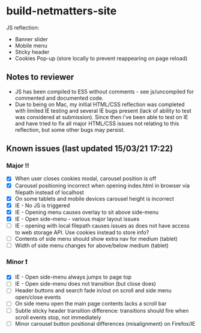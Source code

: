 # build-netmatters-site
JS reflection:
- Banner slider
- Mobile menu
- Sticky header
- Cookies Pop-up (store locally to prevent reappearing on page reload)

## Notes to reviewer
- JS has been compiled to ES5 without comments - see js/uncompiled for commented and documented code.
- Due to being on Mac, my initial HTML/CSS reflection was completed with limited IE testing and several IE bugs present (lack of ability to test was considered at submission). Since then i've been able to test on IE and have tried to fix all major HTML/CSS issues not relating to this reflection, but some other bugs may persist.

## Known issues (last updated 15/03/21 17:22)

### Major :bangbang:
- [x] When user closes cookies modal, carousel position is off
- [x] Carousel positioning incorrect when opening index.html in browser via filepath instead of localhost
- [x] On some tablets and mobile devices carousel height is incorrect
- [x] IE - No JS is triggered
- [x] IE - Opening menu causes overlay to sit above side-menu
- [x] IE - Open side-menu - various major layout issues
- [ ] IE - opening with local filepath causes issues as does not have access to web storage API. Use cookies instead to store info?
- [ ] Contents of side menu should show extra nav for medium (tablet)
- [ ] Width of side menu changes for above/below medium (tablet)

### Minor :exclamation:
- [x] IE - Open side-menu always jumps to page top
- [ ] IE - Open side-menu does not transition (but close does)
- [ ] Header buttons and search fade in/out on scroll and side menu open/close events
- [ ] On side menu open the main page contents lacks a scroll bar
- [ ] Subtle sticky header transition difference: transitions should fire when scroll events stop, not immediately
- [ ] Minor carousel button positional differences (misalignment) on Firefox/IE

